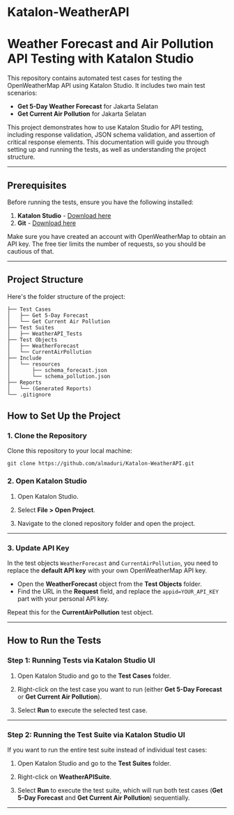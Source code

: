 # Katalon-WeatherAPI
# Weather Forecast and Air Pollution API Testing with Katalon Studio

This repository contains automated test cases for testing the OpenWeatherMap API using Katalon Studio. It includes two main test scenarios:

- **Get 5-Day Weather Forecast** for Jakarta Selatan
- **Get Current Air Pollution** for Jakarta Selatan

This project demonstrates how to use Katalon Studio for API testing, including response validation, JSON schema validation, and assertion of critical response elements. This documentation will guide you through setting up and running the tests, as well as understanding the project structure.

---

## Prerequisites

Before running the tests, ensure you have the following installed:

1. **Katalon Studio** - [Download here](https://www.katalon.com/download/)
2. **Git** - [Download here](https://git-scm.com/downloads)

Make sure you have created an account with OpenWeatherMap to obtain an API key. The free tier limits the number of requests, so you should be cautious of that.

---

## Project Structure

Here's the folder structure of the project:
```
├── Test Cases
│   ├── Get 5-Day Forecast
│   └── Get Current Air Pollution
├── Test Suites
│   ├── WeatherAPI_Tests
├── Test Objects
│   ├── WeatherForecast
│   └── CurrentAirPollution
├── Include
│   └── resources
│       ├── schema_forecast.json
│       └── schema_pollution.json
├── Reports
│   └── (Generated Reports)
└── .gitignore
```

## How to Set Up the Project

### 1. Clone the Repository

Clone this repository to your local machine:

```
git clone https://github.com/almaduri/Katalon-WeatherAPI.git
```

### 2. Open Katalon Studio

1. Open Katalon Studio.

2. Select **File > Open Project**.

3. Navigate to the cloned repository folder and open the project.

---

### 3. Update API Key

In the test objects `WeatherForecast` and `CurrentAirPollution`, you need to replace the **default API key** with your own OpenWeatherMap API key.

- Open the **WeatherForecast** object from the **Test Objects** folder.
- Find the URL in the **Request** field, and replace the `appid=YOUR_API_KEY` part with your personal API key.

Repeat this for the **CurrentAirPollution** test object.

---

## How to Run the Tests

### Step 1: Running Tests via Katalon Studio UI

1. Open Katalon Studio and go to the **Test Cases** folder.

2. Right-click on the test case you want to run (either **Get 5-Day Forecast** or **Get Current Air Pollution**).

3. Select **Run** to execute the selected test case.

---

### Step 2: Running the Test Suite via Katalon Studio UI

If you want to run the entire test suite instead of individual test cases:

1. Open Katalon Studio and go to the **Test Suites** folder.

2. Right-click on **WeatherAPISuite**.

3. Select **Run** to execute the test suite, which will run both test cases (**Get 5-Day Forecast** and **Get Current Air Pollution**) sequentially.

---

